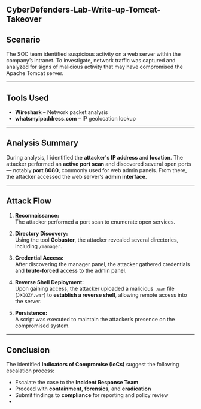 ## CyberDefenders-Lab-Write-up-Tomcat-Takeover

## Scenario

The SOC team identified suspicious activity on a web server within the company’s intranet. To investigate, network traffic was captured and analyzed for signs of malicious activity that may have compromised the Apache Tomcat server.

---

## Tools Used

- **Wireshark** – Network packet analysis  
- **whatsmyipaddress.com** – IP geolocation lookup

---

## Analysis Summary

During analysis, I identified the **attacker's IP address** and **location**. The attacker performed an **active port scan** and discovered several open ports — notably **port 8080**, commonly used for web admin panels. From there, the attacker accessed the web server's **admin interface**.

---

## Attack Flow

1. **Reconnaissance:**  
   The attacker performed a port scan to enumerate open services.

2. **Directory Discovery:**  
   Using the tool **Gobuster**, the attacker revealed several directories, including `/manager`.

3. **Credential Access:**  
   After discovering the manager panel, the attacker gathered credentials and **brute-forced** access to the admin panel.

4. **Reverse Shell Deployment:**  
   Upon gaining access, the attacker uploaded a malicious `.war` file (`JXQOZY.war`) to **establish a reverse shell**, allowing remote access into the server.

5. **Persistence:**  
   A script was executed to maintain the attacker’s presence on the compromised system.

---

## Conclusion

The identified **Indicators of Compromise (IoCs)** suggest the following escalation process:

- Escalate the case to the **Incident Response Team**  
- Proceed with **containment**, **forensics**, and **eradication**  
- Submit findings to **compliance** for reporting and policy review
- 
